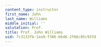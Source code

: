 ```yaml
---
content_type: instructor
first_name: John
last_name: Williams
middle_initial: ''
salutation: Prof.
title: Prof. John Williams
uid: 7c3133fb-1ea9-f306-6646-2f66c85c93fd
---
```

